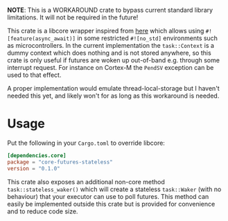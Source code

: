 **NOTE**: This is a WORKAROUND crate to bypass current standard library limitations. It will not be required in the future!

This crate is a libcore wrapper inspired from [here][1] which allows using `#![feature(async_await)]` in some restricted `#![no_std]` environments such as microcontrollers. In the current implementation the `task::Context` is a dummy context which does nothing and is not stored anywhere, so this crate is only useful if futures are woken up out-of-band e.g. through some interrupt request. For instance on Cortex-M the `PendSV` exception can be used to that effect.

A proper implementation would emulate thread-local-storage but I haven't needed this yet, and likely won't for as long as this workaround is needed.

# Usage

Put the following in your `Cargo.toml` to override libcore:

```toml
[dependencies.core]
package = "core-futures-stateless"
version = "0.1.0"
```

This crate also exposes an additional non-core method `task::stateless_waker()` which will create a stateless `task::Waker` (with no behaviour) that your executor can use to poll futures. This method can easily be implemented outside this crate but is provided for convenience and to reduce code size.

[1]: https://crates.io/crates/core-futures-tls
